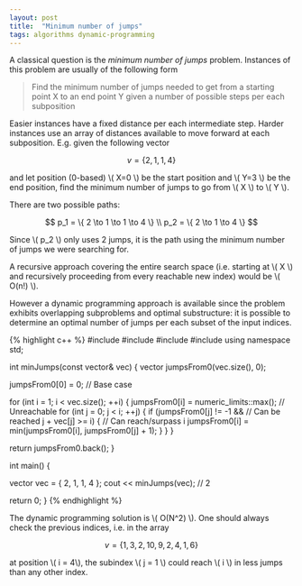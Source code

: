 ```yaml
---
layout: post
title:  "Minimum number of jumps"
tags: algorithms dynamic-programming
---
```


A classical question is the *minimum number of jumps* problem. Instances of this problem are usually of the following form

> Find the minimum number of jumps needed to get from a starting point X to an end point Y given a number of possible steps per each subposition

Easier instances have a fixed distance per each intermediate step. Harder instances use an array of distances available to move forward at each subposition.
E.g. given the following vector

$$ v = \{2,1,1,4\} $$

and let position (0-based) \\( X=0 \\) be the start position and \\( Y=3 \\) be the end position, find the minimum number of jumps to go from \\( X \\) to \\( Y \\).

There are two possible paths:

$$ 
   p_1 = \{ 2 \to 1 \to 1 \to 4 \} \\
   p_2 = \{ 2 \to 1 \to 4 \}
$$

Since \\( p_2 \\) only uses 2 jumps, it is the path using the minimum number of jumps we were searching for.

A recursive approach covering the entire search space (i.e. starting at \\( X \\) and recursively proceeding from every reachable new index) would be \\( O(n!) \\).

However a dynamic programming approach is available since the problem exhibits overlapping subproblems and optimal substructure: it is possible to determine an optimal number of jumps per each subset of the input indices.

{% highlight c++ %}
#include <iostream>
#include <algorithm>
#include <vector>
#include <limits>
using namespace std;

int minJumps(const vector<int>& vec) {
  vector<int> jumpsFrom0(vec.size(), 0);
  
  jumpsFrom0[0] = 0; // Base case

  for (int i = 1; i < vec.size(); ++i) {
    jumpsFrom0[i] = numeric_limits<int>::max(); // Unreachable
    for (int j = 0; j < i; ++j) {
      if (jumpsFrom0[j] != -1 && // Can be reached
          j + vec[j] >= i) {     // Can reach/surpass i
        jumpsFrom0[i] = min(jumpsFrom0[i], jumpsFrom0[j] + 1);
      }
    }
  }

  return jumpsFrom0.back();
}

int main() {

  vector<int> vec = { 2, 1, 1, 4 };
  cout << minJumps(vec); // 2

  return 0;
}
{% endhighlight %}

The dynamic programming solution is \\( O(N^2) \\). One should always check the previous indices, i.e. in the array

$$ v = \{ 1, 3, 2, 10, 9, 2, 4, 1, 6 \}$$

at position \\( i = 4\\), the subindex \\( j = 1 \\) could reach \\( i \\) in less jumps than any other index.